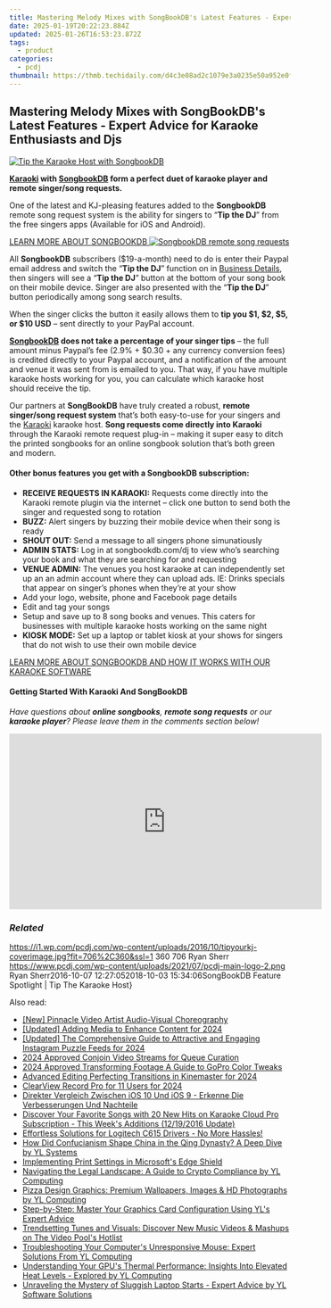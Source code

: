 ```yaml
---
title: Mastering Melody Mixes with SongBookDB's Latest Features - Expert Advice for Karaoke Enthusiasts and Djs
date: 2025-01-19T20:22:23.884Z
updated: 2025-01-26T16:53:23.872Z
tags:
  - product
categories:
  - pcdj
thumbnail: https://thmb.techidaily.com/d4c3e08ad2c1079e3a0235e50a952e0f146bf5d509f0e55aec7c676f5432bbf8.jpg
---
```


## Mastering Melody Mixes with SongBookDB's Latest Features - Expert Advice for Karaoke Enthusiasts and Djs

[![Tip the Karaoke Host with SongbookDB](https://i1.wp.com/pcdj.com/wp-content/uploads/2016/10/tipyourkj-coverimage.jpg?resize=706%2C321&ssl=1)](https://i1.wp.com/pcdj.com/wp-content/uploads/2016/10/tipyourkj-coverimage.jpg?fit=706%2C360&ssl=1 "Tip the Karaoke Host with SongbookDB")

**[Karaoki](https://tools.techidaily.com/pcdj/products/) with [SongbookDB](https://tools.techidaily.com/pcdj/products/) form a perfect duet of karaoke player and remote singer/song requests.**

One of the latest and KJ-pleasing features added to the **SongbookDB** remote song request system is the ability for singers to “**Tip the DJ**” from the free singers apps (Available for iOS and Android).

[LEARN MORE ABOUT SONGBOOKDB ![SongbookDB remote song requests](https://i0.wp.com/pcdj.com/wp-content/uploads/2014/12/songbookdb-requests.jpg?fit=348%2C415&ssl=1 "SongbookDB remote song requests")](https://tools.techidaily.com/pcdj/products/)

All **SongbookDB** subscribers ($19-a-month) need to do is enter their Paypal email address and switch the “**Tip the DJ**” function on in [Business Details](https://www.songbookdb.com/docs/djs/songbookdbpal/businessDetails), then singers will see a “**Tip the DJ**” button at the bottom of your song book on their mobile device. Singer are also presented with the “**Tip the DJ**” button periodically among song search results.

When the singer clicks the button it easily allows them to **tip you $1, $2, $5, or $10 USD** – sent directly to your PayPal account.

**[SongbookDB](https://tools.techidaily.com/pcdj/products/) does not take a percentage of your singer tips** – the full amount minus Paypal’s fee (2.9% + $0.30 + any currency conversion fees) is credited directly to your Paypal account, and a notification of the amount and venue it was sent from is emailed to you. That way, if you have multiple karaoke hosts working for you, you can calculate which karaoke host should receive the tip.

Our partners at **SongBookDB** have truly created a robust, **remote singer/song request system** that’s both easy-to-use for your singers and the [Karaoki](https://tools.techidaily.com/pcdj/products/) karaoke host. **Song requests come directly into Karaoki** through the Karaoki remote request plug-in – making it super easy to ditch the printed songbooks for an online songbook solution that’s both green and modern.

#### **Other bonus features you get with a SongbookDB subscription:**

* **RECEIVE REQUESTS IN KARAOKI:** Requests come directly into the Karaoki remote plugin via the internet – click one button to send both the singer and requested song to rotation
* **BUZZ:** Alert singers by buzzing their mobile device when their song is ready
* **SHOUT OUT:** Send a message to all singers phone simunatiously
* **ADMIN STATS:** Log in at songbookdb.com/dj to view who’s searching your book and what they are searching for and requesting
* **VENUE ADMIN:** The venues you host karaoke at can independently set up an an admin account where they can upload ads. IE: Drinks specials that appear on singer’s phones when they’re at your show
* Add your logo, website, phone and Facebook page details
* Edit and tag your songs
* Setup and save up to 8 song books and venues. This caters for businesses with multiple karaoke hosts working on the same night
* **KIOSK MODE:** Set up a laptop or tablet kiosk at your shows for singers that do not wish to use their own mobile device

[LEARN MORE ABOUT SONGBOOKDB AND HOW IT WORKS WITH OUR KARAOKE SOFTWARE](https://tools.techidaily.com/pcdj/products/)

#### Getting Started With Karaoki And SongBookDB

_Have questions about **online songbooks**, **remote song requests** or our **karaoke player**? Please leave them in the comments section below!_

<!-- affiliate ads begin -->
<iframe width="560" height="315" src="https://www.youtube.com/embed/H2cXnI9oOvM?si=3nz2sBB124ln-83T" title="YouTube video player" frameborder="0" allow="accelerometer; autoplay; clipboard-write; encrypted-media; gyroscope; picture-in-picture; web-share" referrerpolicy="strict-origin-when-cross-origin" allowfullscreen></iframe>
<!-- affiliate ads end -->

### _Related_

https://i1.wp.com/pcdj.com/wp-content/uploads/2016/10/tipyourkj-coverimage.jpg?fit=706%2C360&ssl=1 360 706 Ryan Sherr https://www.pcdj.com/wp-content/uploads/2021/07/pcdj-main-logo-2.png Ryan Sherr2016-10-07 12:27:052018-10-03 15:34:06SongBookDB Feature Spotlight | Tip The Karaoke Host}

<ins class="adsbygoogle"
     style="display:block"
     data-ad-format="autorelaxed"
     data-ad-client="ca-pub-7571918770474297"
     data-ad-slot="1223367746"></ins>

<ins class="adsbygoogle"
     style="display:block"
     data-ad-client="ca-pub-7571918770474297"
     data-ad-slot="8358498916"
     data-ad-format="auto"
     data-full-width-responsive="true"></ins>

<span class="atpl-alsoreadstyle">Also read:</span>
<div><ul>
<li><a href="https://youtube-data.techidaily.com/innacle-video-artist-audio-visual-choreography/"><u>[New] Pinnacle Video Artist Audio-Visual Choreography</u></a></li>
<li><a href="https://fox-friendly.techidaily.com/updated-adding-media-to-enhance-content-for-2024/"><u>[Updated] Adding Media to Enhance Content for 2024</u></a></li>
<li><a href="https://instagram-clips.techidaily.com/updated-the-comprehensive-guide-to-attractive-and-engaging-instagram-puzzle-feeds-for-2024/"><u>[Updated] The Comprehensive Guide to Attractive and Engaging Instagram Puzzle Feeds for 2024</u></a></li>
<li><a href="https://fox-direct.techidaily.com/2024-approved-conjoin-video-streams-for-queue-curation/"><u>2024 Approved Conjoin Video Streams for Queue Curation</u></a></li>
<li><a href="https://fox-glue.techidaily.com/2024-approved-transforming-footage-a-guide-to-gopro-color-tweaks/"><u>2024 Approved Transforming Footage A Guide to GoPro Color Tweaks</u></a></li>
<li><a href="https://extra-lessons.techidaily.com/advanced-editing-perfecting-transitions-in-kinemaster-for-2024/"><u>Advanced Editing Perfecting Transitions in Kinemaster for 2024</u></a></li>
<li><a href="https://video-screen-grab.techidaily.com/clearview-record-pro-for-11-users-for-2024/"><u>ClearView Record Pro for 11 Users for 2024</u></a></li>
<li><a href="https://some-approaches.techidaily.com/direkter-vergleich-zwischen-ios-10-und-ios-9-erkenne-die-verbesserungen-und-nachteile/"><u>Direkter Vergleich Zwischen iOS 10 Und iOS 9 - Erkenne Die Verbesserungen Und Nachteile</u></a></li>
<li><a href="https://win-exclusive.techidaily.com/discover-your-favorite-songs-with-20-new-hits-on-karaoke-cloud-pro-subscription-this-weeks-additions-12192016-update/"><u>Discover Your Favorite Songs with 20 New Hits on Karaoke Cloud Pro Subscription - This Week's Additions (12/19/2016 Update)</u></a></li>
<li><a href="https://hardware-help.techidaily.com/effortless-solutions-for-logitech-c615-drivers-no-more-hassles/"><u>Effortless Solutions for Logitech C615 Drivers - No More Hassles!</u></a></li>
<li><a href="https://win-exclusive.techidaily.com/how-did-confucianism-shape-china-in-the-qing-dynasty-a-deep-dive-by-yl-systems/"><u>How Did Confucianism Shape China in the Qing Dynasty? A Deep Dive by YL Systems</u></a></li>
<li><a href="https://win11.techidaily.com/implementing-print-settings-in-microsofts-edge-shield/"><u>Implementing Print Settings in Microsoft's Edge Shield</u></a></li>
<li><a href="https://win-exclusive.techidaily.com/navigating-the-legal-landscape-a-guide-to-crypto-compliance-by-yl-computing/"><u>Navigating the Legal Landscape: A Guide to Crypto Compliance by YL Computing</u></a></li>
<li><a href="https://win-exclusive.techidaily.com/pizza-design-graphics-premium-wallpapers-images-and-hd-photographs-by-yl-computing/"><u>Pizza Design Graphics: Premium Wallpapers, Images & HD Photographs by YL Computing</u></a></li>
<li><a href="https://win-exclusive.techidaily.com/step-by-step-master-your-graphics-card-configuration-using-yls-expert-advice/"><u>Step-by-Step: Master Your Graphics Card Configuration Using YL's Expert Advice</u></a></li>
<li><a href="https://win-exclusive.techidaily.com/trendsetting-tunes-and-visuals-discover-new-music-videos-and-mashups-on-the-video-pools-hotlist/"><u>Trendsetting Tunes and Visuals: Discover New Music Videos & Mashups on The Video Pool's Hotlist</u></a></li>
<li><a href="https://win-exclusive.techidaily.com/troubleshooting-your-computers-unresponsive-mouse-expert-solutions-from-yl-computing/"><u>Troubleshooting Your Computer's Unresponsive Mouse: Expert Solutions From YL Computing</u></a></li>
<li><a href="https://win-exclusive.techidaily.com/understanding-your-gpus-thermal-performance-insights-into-elevated-heat-levels-explored-by-yl-computing/"><u>Understanding Your GPU's Thermal Performance: Insights Into Elevated Heat Levels - Explored by YL Computing</u></a></li>
<li><a href="https://win-exclusive.techidaily.com/unraveling-the-mystery-of-sluggish-laptop-starts-expert-advice-by-yl-software-solutions/"><u>Unraveling the Mystery of Sluggish Laptop Starts - Expert Advice by YL Software Solutions</u></a></li>
</ul></div>

